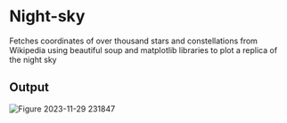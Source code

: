 # Night-sky
Fetches coordinates of over thousand stars and constellations from Wikipedia using beautiful soup and matplotlib libraries to plot a replica of the night sky

## Output

![Figure 2023-11-29 231847](https://github.com/vivo1001/Night-sky/assets/88387618/e8b6dea4-2482-47d4-8f0b-846932428286)
